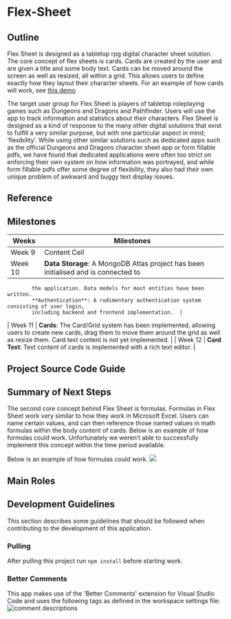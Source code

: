 # Flex-Sheet
## Outline
Flex Sheet is designed as a tabletop rpg digital character sheet solution. The core concept of
flex sheets is cards. Cards are created by the user and are given a title and some body text.
Cards can be moved around the screen as well as resized, all within a grid. This allows users to
define exactly how they layout their character sheets. For an example of how cards will work, see [this demo]( https://strml.github.io/react-grid-layout/examples/11-no-vertical-compact.html)

The target user group for Flex Sheet is players of tabletop roleplaying games such as Dungeons
and Dragons and Pathfinder. Users will use the app to track information and statistics about
their characters. Flex Sheet is designed as a kind of response to the many other digital solutions
that exist to fulfill a very similar purpose, but with one particular aspect in mind; ‘flexibility’.
While using other similar solutions such as dedicated apps such as the official Dungeons and
Dragons character sheet app or form fillable pdfs, we have found that dedicated applications
were often too strict on enforcing their own system on how information was portrayed, and
while form fillable pdfs offer some degree of flexibility, they also had their own unique problem
of awkward and buggy text display issues.

## Reference
## Milestones
| Weeks  | Milestones |
| ------------- | ------------- |
| Week 9   | Content Cell  |
| Week 10  | **Data Storage**: A MongoDB Atlas project has been initialised and is connected to
            the application. Data models for most entities have been written.    
            **Authentication**: A rudimentary authentication system consisting of user login,
            including backend and frontend implementation.  |
| Week 11  | **Cards**: The Card/Grid system has been implemented, allowing users to create new
            cards, drag them to move them around the grid as well as resize them. Card text
            content is not yet implemented.  |
| Week 12  | **Card Text**: Text content of cards is implemented with a rich text editor.
  |
## Project Source Code Guide
## Summary of Next Steps

The second core concept behind Flex Sheet is formulas. Formulas in Flex Sheet work very similar to how they work in Microsoft Excel. Users can name certain values, and can then reference those named values in math formulas within the body content of cards. Below is an example of how formulas could work. Unfortunately we weren’t able to successfully implement this concept within the time period available.

Below is an example of how formulas could work.
<img src="formulas.png"/>

## Main Roles


## Development Guidelines

This section describes some guidelines that should be followed when contributing to the development of this application.

### Pulling

After pulling this project run `npm install` before starting work.

### Better Comments

This app makes use of the 'Better Comments' extension for Visual Studio Code and uses the following tags as defined in the workspace settings file:
![comment descriptions](https://i.imgur.com/avunwoW.png)

















